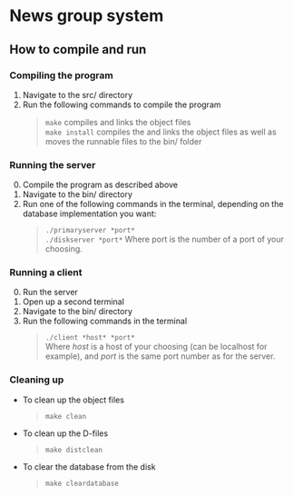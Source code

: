# News group system

## How to compile and run

### Compiling the program

1. Navigate to the src/ directory
2. Run the following commands to compile the program
    > `make` compiles and links the object files\
    > `make install`  compiles the and links the object files as well as moves the runnable files to the bin/ folder

### Running the server

0. Compile the program as described above
1. Navigate to the bin/ directory
2. Run one of the following commands in the terminal, depending on the database implementation you want:
    > `./primaryserver *port*`\
    > `./diskserver *port*`
    Where port is the number of a port of your choosing.

### Running a client

0. Run the server
1. Open up a second terminal
2. Navigate to the bin/ directory
3. Run the following commands in the terminal
    > `./client *host* *port*`\
    Where *host* is a host of your choosing (can be localhost for example), and *port* is the same port number as for the server.

### Cleaning up

- To clean up the object files
    > `make clean`

- To clean up the D-files
    > `make distclean`

- To clear the database from the disk
    > `make cleardatabase`
